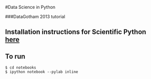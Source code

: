 #Data Science in Python

###DataGotham 2013 tutorial

## Installation instructions for Scientific Python [here](http://nbviewer.ipython.org/urls/raw.github.com/hernamesbarbara/Scientific_Python_Setup/master/Setting_Up_Your_Python_Environment.ipynb)


## To run

    $ cd notebooks
    $ ipython notebook --pylab inline
